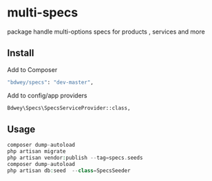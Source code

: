 # multi-specs
package handle multi-options specs for products , services and more

## Install

Add to Composer

``` bash
"bdwey/specs": "dev-master",
```



Add to config/app providers
``` bash
Bdwey\Specs\SpecsServiceProvider::class,
```


## Usage

``` php
composer dump-autoload
php artisan migrate
php artisan vendor:publish --tag=specs.seeds
composer dump-autoload
php artisan db:seed  --class=SpecsSeeder
```